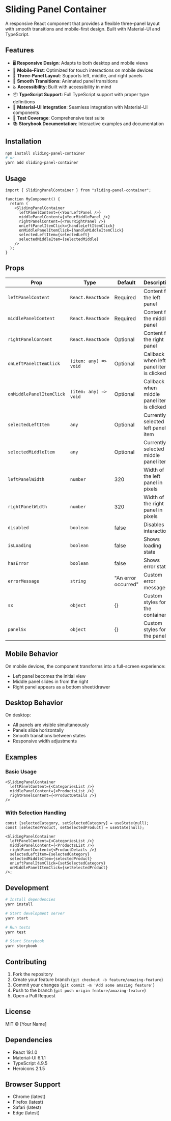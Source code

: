 # Sliding Panel Container

A responsive React component that provides a flexible three-panel layout with smooth transitions and mobile-first design. Built with Material-UI and TypeScript.

## Features

- 🖥️ **Responsive Design**: Adapts to both desktop and mobile views
- 📱 **Mobile-First**: Optimized for touch interactions on mobile devices
- 🎯 **Three-Panel Layout**: Supports left, middle, and right panels
- 🔄 **Smooth Transitions**: Animated panel transitions
- ♿ **Accessibility**: Built with accessibility in mind
- 📦 **TypeScript Support**: Full TypeScript support with proper type definitions
- 🎨 **Material-UI Integration**: Seamless integration with Material-UI components
- 🧪 **Test Coverage**: Comprehensive test suite
- 📚 **Storybook Documentation**: Interactive examples and documentation

## Installation

```bash
npm install sliding-panel-container
# or
yarn add sliding-panel-container
```

## Usage

```tsx
import { SlidingPanelContainer } from "sliding-panel-container";

function MyComponent() {
  return (
    <SlidingPanelContainer
      leftPanelContent={<YourLeftPanel />}
      middlePanelContent={<YourMiddlePanel />}
      rightPanelContent={<YourRightPanel />}
      onLeftPanelItemClick={handleLeftItemClick}
      onMiddlePanelItemClick={handleMiddleItemClick}
      selectedLeftItem={selectedLeft}
      selectedMiddleItem={selectedMiddle}
    />
  );
}
```

## Props

| Prop                     | Type                  | Default             | Description                                |
| ------------------------ | --------------------- | ------------------- | ------------------------------------------ |
| `leftPanelContent`       | `React.ReactNode`     | Required            | Content for the left panel                 |
| `middlePanelContent`     | `React.ReactNode`     | Required            | Content for the middle panel               |
| `rightPanelContent`      | `React.ReactNode`     | Optional            | Content for the right panel                |
| `onLeftPanelItemClick`   | `(item: any) => void` | Optional            | Callback when left panel item is clicked   |
| `onMiddlePanelItemClick` | `(item: any) => void` | Optional            | Callback when middle panel item is clicked |
| `selectedLeftItem`       | `any`                 | Optional            | Currently selected left panel item         |
| `selectedMiddleItem`     | `any`                 | Optional            | Currently selected middle panel item       |
| `leftPanelWidth`         | `number`              | 320                 | Width of the left panel in pixels          |
| `rightPanelWidth`        | `number`              | 320                 | Width of the right panel in pixels         |
| `disabled`               | `boolean`             | false               | Disables all interactions                  |
| `isLoading`              | `boolean`             | false               | Shows loading state                        |
| `hasError`               | `boolean`             | false               | Shows error state                          |
| `errorMessage`           | `string`              | "An error occurred" | Custom error message                       |
| `sx`                     | `object`              | {}                  | Custom styles for the container            |
| `panelSx`                | `object`              | {}                  | Custom styles for the panels               |

## Mobile Behavior

On mobile devices, the component transforms into a full-screen experience:

- Left panel becomes the initial view
- Middle panel slides in from the right
- Right panel appears as a bottom sheet/drawer

## Desktop Behavior

On desktop:

- All panels are visible simultaneously
- Panels slide horizontally
- Smooth transitions between states
- Responsive width adjustments

## Examples

### Basic Usage

```tsx
<SlidingPanelContainer
  leftPanelContent={<CategoriesList />}
  middlePanelContent={<ProductsList />}
  rightPanelContent={<ProductDetails />}
/>
```

### With Selection Handling

```tsx
const [selectedCategory, setSelectedCategory] = useState(null);
const [selectedProduct, setSelectedProduct] = useState(null);

<SlidingPanelContainer
  leftPanelContent={<CategoriesList />}
  middlePanelContent={<ProductsList />}
  rightPanelContent={<ProductDetails />}
  selectedLeftItem={selectedCategory}
  selectedMiddleItem={selectedProduct}
  onLeftPanelItemClick={setSelectedCategory}
  onMiddlePanelItemClick={setSelectedProduct}
/>;
```

## Development

```bash
# Install dependencies
yarn install

# Start development server
yarn start

# Run tests
yarn test

# Start Storybook
yarn storybook
```

## Contributing

1. Fork the repository
2. Create your feature branch (`git checkout -b feature/amazing-feature`)
3. Commit your changes (`git commit -m 'Add some amazing feature'`)
4. Push to the branch (`git push origin feature/amazing-feature`)
5. Open a Pull Request

## License

MIT © [Your Name]

## Dependencies

- React 19.1.0
- Material-UI 6.1.1
- TypeScript 4.9.5
- Heroicons 2.1.5

## Browser Support

- Chrome (latest)
- Firefox (latest)
- Safari (latest)
- Edge (latest)
